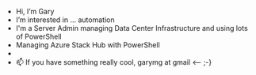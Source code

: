 - Hi, I’m Gary
- I’m interested in ... automation
- I'm a Server Admin managing Data Center Infrastructure and using lots of PowerShell
- Managing Azure Stack Hub with PowerShell
- 
- 📫 If you have something really cool, garymg at gmail <-- ;-}

<!---
GaryGMg/GaryGMg is a ✨ special ✨ repository because its `README.md` (this file) appears on your GitHub profile.
You can click the Preview link to take a look at your changes.
--->
